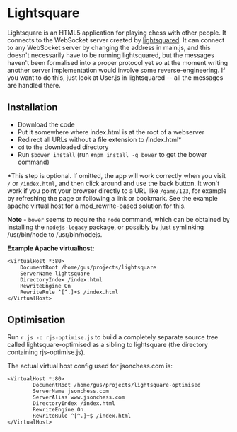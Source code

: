Lightsquare
===========

Lightsquare is an HTML5 application for playing chess with other people.
It connects to the WebSocket server created by [lightsquared](http://github.com/jsonchess/lightsquared).
It can connect to any WebSocket server by changing the address in main.js,
and this doesn't necessarily have to be running lightsquared, but the messages
haven't been formalised into a proper protocol yet so at the moment writing
another server implementation would involve some reverse-engineering.  If you want
to do this, just look at User.js in lightsquared -- all the messages are handled
there.

Installation
------------

- Download the code
- Put it somewhere where index.html is at the root of a webserver
- Redirect all URLs without a file extension to /index.html*
- `cd` to the downloaded directory
- Run `$bower install` (run `#npm install -g bower` to get the bower command)

*This step is optional.  If omitted, the app will work correctly when you visit
`/` or `/index.html`, and then click around and use the back button.  It won't
work if you point your browser directly to a URL like `/game/123`, for example
by refreshing the page or following a link or bookmark.  See the example apache
virtual host for a mod_rewrite-based solution for this.

**Note** - `bower` seems to require the `node` command, which can be obtained by
installing the `nodejs-legacy` package, or possibly by just symlinking /usr/bin/node
to /usr/bin/nodejs.

**Example Apache virtualhost:**

```
<VirtualHost *:80>
	DocumentRoot /home/gus/projects/lightsquare
	ServerName lightsquare
	DirectoryIndex /index.html
	RewriteEngine On
	RewriteRule ^[^.]+$ /index.html
</VirtualHost>
```

Optimisation
------------

Run `r.js -o rjs-optimise.js` to build a completely separate source tree called
lightsquare-optimised as a sibling to lightsquare (the directory containing rjs-optimise.js).

The actual virtual host config used for jsonchess.com is:

```
<VirtualHost *:80>
        DocumentRoot /home/gus/projects/lightsquare-optimised
        ServerName jsonchess.com
        ServerAlias www.jsonchess.com
        DirectoryIndex /index.html
        RewriteEngine On
        RewriteRule ^[^.]+$ /index.html
</VirtualHost>
```